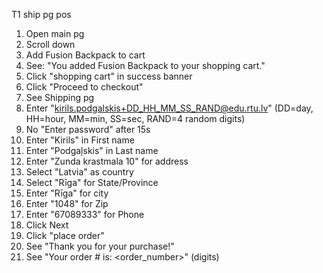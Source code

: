 T1 ship pg pos
1. Open main pg
2. Scroll down
3. Add Fusion Backpack to cart
4. See: "You added Fusion Backpack to your shopping cart."
5. Click "shopping cart" in success banner
6. Click "Proceed to checkout"
7. See Shipping pg
8. Enter "kirils.podgalskis+DD_HH_MM_SS_RAND@edu.rtu.lv" (DD=day, HH=hour, MM=min, SS=sec, RAND=4 random digits)
9. No "Enter password" after 15s
10. Enter "Kirils" in First name
11. Enter "Podgaļskis" in Last name
12. Enter "Zunda krastmala 10" for address
13. Select "Latvia" as country
14. Select "Rīga" for State/Province
15. Enter "Rīga" for city
16. Enter "1048" for Zip
17. Enter "67089333" for Phone
18. Click Next
19. Click "place order"
20. See "Thank you for your purchase!"
21. See "Your order # is: <order_number>" (digits)
